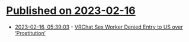 # [Published on 2023-02-16](index.md)

* [2023-02-16, 05:39:03](https://news.ycombinator.com/item?id=34815474) - [VRChat Sex Worker Denied Entry to US over ‘Prostitution’](https://www.kotaku.com.au/2023/02/vrchat-sex-worker-denied-entry-to-us-over-prostitution/)
